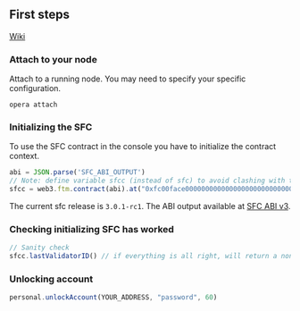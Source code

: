 ## First steps

[Wiki](https://github.com/Fantom-foundation/opera-sfc/wiki/)

### Attach to your node 
Attach to a running node. You may need to specify your specific configuration.

```shell script
opera attach
```

### Initializing the SFC

To use the SFC contract in the console you have to initialize the contract context.

```js
abi = JSON.parse('SFC_ABI_OUTPUT')
// Note: define variable sfcc (instead of sfc) to avoid clashing with the sfc namespace introduced in go-lachesis v0.7.0-rc1.
sfcc = web3.ftm.contract(abi).at("0xfc00face00000000000000000000000000000000")
```

The current sfc release is `3.0.1-rc1`. The ABI output available at [SFC ABI v3](../releases/sfc-abi-3.0.1-rc.1.json).

### Checking initializing SFC has worked

```js
// Sanity check
sfcc.lastValidatorID() // if everything is all right, will return a non-zero value
```

### Unlocking account

```js
personal.unlockAccount(YOUR_ADDRESS, "password", 60)
```
